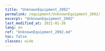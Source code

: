 ```yaml
---
title: "UnknownEquipment_2092"
permalink: /equipment/UnknownEquipment_2092/
excerpt: "UnknownEquipment_2092"
last_modified_at: 2021-01-26
lang: en
ref: "UnknownEquipment_2092.md"
toc: false
classes: wide
---
```


